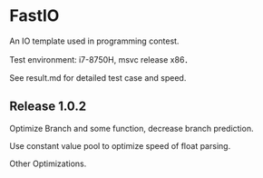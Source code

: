 # FastIO

An IO template used in programming contest. 

Test environment: i7-8750H, msvc release x86．

See result.md for detailed test case and speed.

## Release 1.0.2

Optimize Branch and some function, decrease branch prediction.

Use constant value pool to optimize speed of float parsing.

Other Optimizations.
